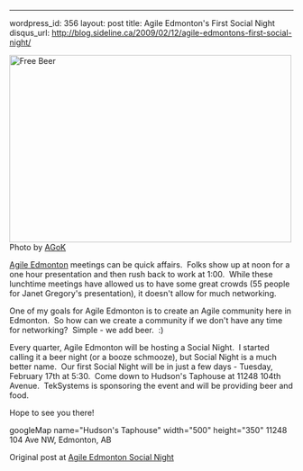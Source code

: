 --- 
wordpress_id: 356
layout: post
title: Agile Edmonton's First Social Night
disqus_url: http://blog.sideline.ca/2009/02/12/agile-edmontons-first-social-night/

<p class="center caption"><img src="http://www.sideline.ca/images/articles/free_beer.jpg" alt="Free Beer" title="Free Beer" width="500" height="333" /><span>Photo by <a href="http://www.flickr.com/photos/16038409@N02/2327138220/">AGoK</a></span></p>
<a href="http://www.agileedmonton.org">Agile Edmonton</a> meetings can be quick affairs.  Folks show up at noon for a one hour presentation and then rush back to work at 1:00.  While these lunchtime meetings have allowed us to have some great crowds (55 people for Janet Gregory's presentation), it doesn't allow for much networking.

One of my goals for Agile Edmonton is to create an Agile community here in Edmonton.  So how can we create a community if we don't have any time for networking?  Simple - we add beer.  :)
<!--more-->
Every quarter, Agile Edmonton will be hosting a Social Night.  I started calling it a beer night (or a booze schmooze), but Social Night is a much better name.  Our first Social Night will be in just a few days - Tuesday, February 17th at 5:30.  Come down to Hudson's Taphouse at 11248 104th Avenue.  TekSystems is sponsoring the event and will be providing beer and food.

Hope to see you there!

googleMap name="Hudson's Taphouse" width="500" height="350" 11248 104 Ave NW, Edmonton, AB

Original post at <a href="http://www.agileedmonton.org/2009/02/12/agile-edmonton-social-night/">Agile Edmonton Social Night</a>
